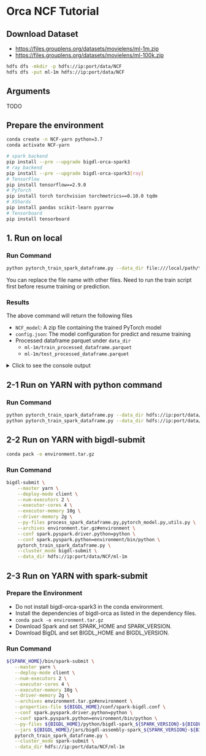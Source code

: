 # Orca NCF Tutorial

## Download Dataset
- https://files.grouplens.org/datasets/movielens/ml-1m.zip
- https://files.grouplens.org/datasets/movielens/ml-100k.zip

```bash
hdfs dfs -mkdir -p hdfs://ip:port/data/NCF
hdfs dfs -put ml-1m hdfs://ip:port/data/NCF
```

## Arguments
TODO

## Prepare the environment
```bash
conda create -n NCF-yarn python=3.7
conda activate NCF-yarn

# spark backend
pip install --pre --upgrade bigdl-orca-spark3
# ray backend
pip install --pre --upgrade bigdl-orca-spark3[ray]
# TensorFlow
pip install tensorflow==2.9.0
# PyTorch
pip install torch torchvision torchmetrics==0.10.0 tqdm
# XShards
pip install pandas scikit-learn pyarrow
# Tensorboard
pip install tensorboard
```

## 1. Run on local

### Run Command
```bash
python pytorch_train_spark_dataframe.py --data_dir file:///local/path/to/NCF/ml-1m
```
You can replace the file name with other files. Need to run the train script first before resume training or prediction.

### Results

The above command will return the following files
+ `NCF_model`: A zip file containing the trained PyTorch model 
+ `config.json`: The model configuration for predict and resume training
+ Processed dataframe parquet under `data_dir`
    + `ml-1m/train_processed_dataframe.parquet`
    + `ml-1m/test_processed_dataframe.parquet`
<details>
<summary> Click to see the console output </summary>

```bash
Loading data...
Train results:
num_samples: 2882458
epoch: 1.0
batch_count: 282.0
train_loss: 0.3417230605540067
last_train_loss: 0.29314390341794283
val_accuracy: 0.874625027179718
val_precision: 0.7700153589248657
val_recall: 0.5436215400695801
val_loss: 0.2966938563155457
val_num_samples: 720335.0

num_samples: 2882458
epoch: 2.0
batch_count: 282.0
train_loss: 0.2704732511598162
last_train_loss: 0.26464769959350676
val_accuracy: 0.8847938776016235
val_precision: 0.7885202169418335
val_recall: 0.5895587801933289
val_loss: 0.2665152659829276
val_num_samples: 720335.0

Evaluation results:
num_samples: 720340
Accuracy: 0.8834050297737122
Precision: 0.7855872511863708
Recall: 0.5875657200813293
val_loss: 0.2684867502365162
```

</details>

## 2-1 Run on YARN with python command

### Run Command
```bash
python pytorch_train_spark_dataframe.py --data_dir hdfs://ip:port/data/NCF/ml-1m  --cluster_mode yarn-client
python pytorch_train_spark_dataframe.py --data_dir hdfs://ip:port/data/NCF/ml-1m  --cluster_mode yarn-cluster
```

## 2-2 Run on YARN with bigdl-submit
```bash
conda pack -o environment.tar.gz
```

### Run Command
```bash
bigdl-submit \
    --master yarn \
    --deploy-mode client \
    --num-executors 2 \
    --executor-cores 4 \
    --executor-memory 10g \
    --driver-memory 2g \
    --py-files process_spark_dataframe.py,pytorch_model.py,utils.py \
    --archives environment.tar.gz#environment \
    --conf spark.pyspark.driver.python=python \
    --conf spark.pyspark.python=environment/bin/python \
    pytorch_train_spark_dataframe.py \
    --cluster_mode bigdl-submit \
    --data_dir hdfs://ip:port/data/NCF/ml-1m
```

## 2-3 Run on YARN with spark-submit

### Prepare the Environment
- Do not install bigdl-orca-spark3 in the conda environment.
- Install the dependencies of bigdl-orca as listed in the dependency files.
- `conda pack -o environment.tar.gz`
- Download Spark and set SPARK_HOME and SPARK_VERSION.
- Download BigDL and set BIGDL_HOME and BIGDL_VERSION.

### Run Command
```bash
${SPARK_HOME}/bin/spark-submit \
   --master yarn \
   --deploy-mode client \
   --num-executors 2 \
   --executor-cores 4 \
   --executor-memory 10g \
   --driver-memory 2g \
   --archives environment.tar.gz#environment \
   --properties-file ${BIGDL_HOME}/conf/spark-bigdl.conf \
   --conf spark.pyspark.driver.python=python \
   --conf spark.pyspark.python=environment/bin/python \
   --py-files ${BIGDL_HOME}/python/bigdl-spark_${SPARK_VERSION}-${BIGDL_VERSION}-python-api.zip,process_spark_dataframe.py,pytorch_model.py,utils.py \
   --jars ${BIGDL_HOME}/jars/bigdl-assembly-spark_${SPARK_VERSION}-${BIGDL_VERSION}-jar-with-dependencies.jar \
   pytorch_train_spark_dataframe.py \
   --cluster_mode spark-submit \
   --data_dir hdfs://ip:port/data/NCF/ml-1m
```
